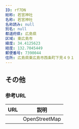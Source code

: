 ```yaml
---
ID: rf7DN
総称: 若宮神社
名称: 若宮神社
名称読み: null
別名: null
都道府県: 広島県
区域: 東広島市
緯度: 34.4125623
経度: 132.7045449
郵便番号: 7390044
住所: 広島県東広島市西条町下見４９１
---
```


## その他

### 参考URL

| URL | 説明          |
| --- | ------------- |
|     | OpenStreetMap |
